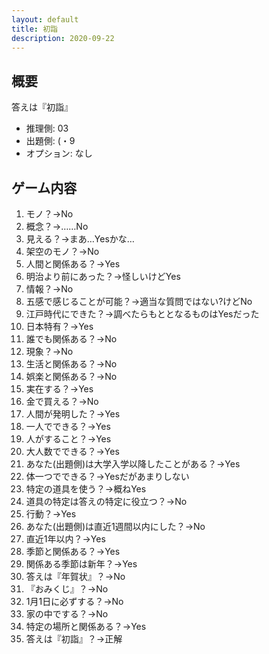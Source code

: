 ```yaml
---
layout: default
title: 初詣
description: 2020-09-22
---
```


## 概要

答えは『初詣』

- 推理側: 03
- 出題側: (・9
- オプション: なし

## ゲーム内容

1. モノ？→No
2. 概念？→……No
3. 見える？→まあ…Yesかな…
4. 架空のモノ？→No
5. 人間と関係ある？→Yes
6. 明治より前にあった？→怪しいけどYes
7. 情報？→No
8. 五感で感じることが可能？→適当な質問ではない?けどNo
9. 江戸時代にできた？→調べたらもととなるものはYesだった
10. 日本特有？→Yes
11. 誰でも関係ある？→No
12. 現象？→No
13. 生活と関係ある？→No
14. 娯楽と関係ある？→No
15. 実在する？→Yes
16. 金で買える？→No
17. 人間が発明した？→Yes
18. 一人でできる？→Yes
19. 人がすること？→Yes
20. 大人数でできる？→Yes
21. あなた(出題側)は大学入学以降したことがある？→Yes
22. 体一つでできる？→Yesだがあまりしない
23. 特定の道具を使う？→概ねYes
24. 道具の特定は答えの特定に役立つ？→No
25. 行動？→Yes
26. あなた(出題側)は直近1週間以内にした？→No
27. 直近1年以内？→Yes
28. 季節と関係ある？→Yes
29. 関係ある季節は新年？→Yes
30. 答えは『年賀状』？→No
31. 『おみくじ』？→No
32. 1月1日に必ずする？→No
33. 家の中でする？→No
34. 特定の場所と関係ある？→Yes
35. 答えは『初詣』？→正解
